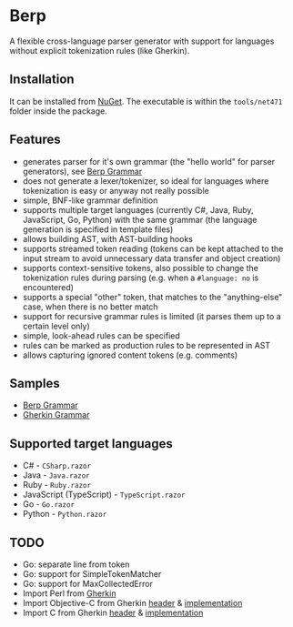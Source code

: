 # Berp

A flexible cross-language parser generator with support for languages without explicit tokenization rules (like Gherkin).

## Installation

It can be installed from [NuGet](https://www.nuget.org/packages/Berp). The executable is within the `tools/net471` folder inside the package.

## Features

* generates parser for it's own grammar (the "hello world" for parser generators), see [Berp Grammar](https://github.com/gasparnagy/berp/blob/master/src/Berp/BerpGrammar/BerpGrammar.berp)
* does not generate a lexer/tokenizer, so ideal for languages where tokenization is easy or anyway not really possible
* simple, BNF-like grammar definition
* supports multiple target languages (currently C#, Java, Ruby, JavaScript, Go, Python) with the same grammar (the language generation is specified in template files)
* allows building AST, with AST-building hooks
* supports streamed token reading (tokens can be kept attached to the input stream to avoid unnecessary data transfer and object creation)
* supports context-sensitive tokens, also possible to change the tokenization rules during parsing (e.g. when a ``#language: no`` is encountered)
* supports a special "other" token, that matches to the "anything-else" case, when there is no better match
* support for recursive grammar rules is limited (it parses them up to a certain level only)
* simple, look-ahead rules can be specified
* rules can be marked as production rules to be represented in AST
* allows capturing ignored content tokens (e.g. comments)

## Samples

* [Berp Grammar](https://github.com/gasparnagy/berp/blob/master/src/Berp/BerpGrammar/BerpGrammar.berp)
* [Gherkin Grammar](https://github.com/gasparnagy/berp/blob/master/examples/gherkin/GherkinGrammar.berp)

## Supported target languages

* C# - `CSharp.razor`
* Java - `Java.razor`
* Ruby - `Ruby.razor`
* JavaScript (TypeScript) - `TypeScript.razor`
* Go - `Go.razor`
* Python - `Python.razor`

## TODO

* Go: separate line from token
* Go: support for SimpleTokenMatcher
* Go: support for MaxCollectedError
* Import Perl from [Gherkin](https://github.com/cucumber/cucumber/blob/master/gherkin/perl/gherkin-perl.razor)
* Import Objective-C from Gherkin [header](https://github.com/cucumber/cucumber/blob/master/gherkin/objective-c/gherkin-objective-c-header.razor) & [implementation](https://github.com/cucumber/cucumber/blob/master/gherkin/objective-c/gherkin-objective-c-implementation.razor)
* Import C from Gherkin [header](https://github.com/cucumber/cucumber/blob/master/gherkin/c/gherkin-c-rule-type.razor) & [implementation](https://github.com/cucumber/cucumber/blob/master/gherkin/c/gherkin-c-parser.razor)

